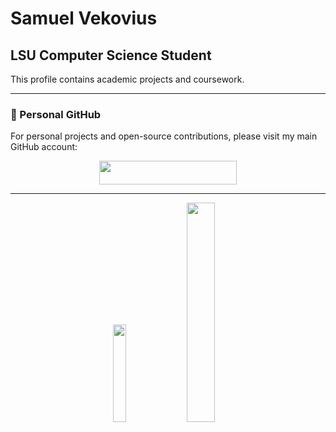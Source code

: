 # Samuel Vekovius

## LSU Computer Science Student

This profile contains academic projects and coursework.

---

### 🔗 Personal GitHub

For personal projects and open-source contributions, please visit my main GitHub account:

  
<div align="center">
<a href="https://github.com/vekovius">
  <img src="https://img.shields.io/badge/GitHub-vekovius-181717?style=for-the-badge&logo=github&logoColor=white" width="220" height="38">
</a>
</div>

---

<div align="center">
  
<!-- LSU Colors -->
<img src="https://img.shields.io/badge/LSU-%23461D7C?style=for-the-badge" width="20%">
<img src="https://img.shields.io/badge/Tigers-%23FDD023?style=for-the-badge" width="30%">

</div>
